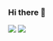 ### Hi there 👋

<img src="https://github-readme-stats.vercel.app/api/top-langs/?username=ebakchich&langs_count=8)](https://github.com/anuraghazra/github-readme-stats"/>
<img src="https://github-readme-stats.vercel.app/api?username=ebakchich&show_icons=true"/>






